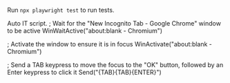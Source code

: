 Run  `npx playwright test` to run tests.

Auto IT script.
; Wait for the "New Incognito Tab - Google Chrome" window to be active
WinWaitActive("about:blank - Chromium")

; Activate the window to ensure it is in focus
WinActivate("about:blank - Chromium")

; Send a TAB keypress to move the focus to the "OK" button, followed by an Enter keypress to click it
Send("{TAB}{TAB}{ENTER}")
